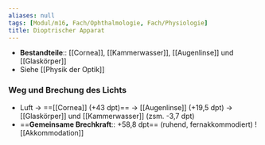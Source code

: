 ```yaml
---
aliases: null
tags: [Modul/m16, Fach/Ophthalmologie, Fach/Physiologie]
title: Dioptrischer Apparat
---
```

- **Bestandteile**:: [[Cornea]], [[Kammerwasser]], [[Augenlinse]] und [[Glaskörper]]
- Siehe [[Physik der Optik]]
### Weg und Brechung des Lichts
- Luft → ==[[Cornea]] (+43 dpt)== → [[Augenlinse]] (+19,5 dpt) → [[Glaskörper]] und [[Kammerwasser]] (zsm. -3,7 dpt)
- ==**Gemeinsame Brechkraft**:: +58,8 dpt== (ruhend, fernakkommodiert)
![[Akkommodation]]